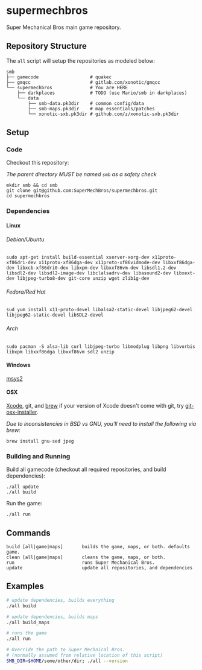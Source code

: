 # supermechbros

Super Mechanical Bros main game repository.

## Repository Structure

The `all` script will setup the repositories as modeled below:

```
smb
├── gamecode                   # quakec
├── gmqcc                      # gitlab.com/xonotic/gmqcc
└── supermechbros              # You are HERE
    ├── darkplaces             # TODO (use Mario/smb in darkplaces)
    └── data
        ├── smb-data.pk3dir    # common config/data
        ├── smb-maps.pk3dir    # map essentials/patches
        └── xonotic-sxb.pk3dir # github.com/z/xonotic-sxb.pk3dir
```

## Setup

### Code

Checkout this repository:

*The parent directory MUST be named `smb` as a safety check*

```
mkdir smb && cd smb
git clone git@github.com:SuperMechBros/supermechbros.git
cd supermechbros
```

### Dependencies

#### Linux

###### Debian/Ubuntu

```
sudo apt-get install build-essential xserver-xorg-dev x11proto-xf86dri-dev x11proto-xf86dga-dev x11proto-xf86vidmode-dev libxxf86dga-dev libxcb-xf86dri0-dev libxpm-dev libxxf86vm-dev libsdl1.2-dev libsdl2-dev libsdl2-image-dev libclalsadrv-dev libasound2-dev libxext-dev libjpeg-turbo8-dev git-core unzip wget zlib1g-dev
```

###### Fedora/Red Hat

```
sud yum install x11-proto-devel libalsa2-static-devel libjpeg62-devel libjpeg62-static-devel libSDL2-devel
```

###### Arch

```
sudo pacman -S alsa-lib curl libjpeg-turbo libmodplug libpng libvorbis libxpm libxxf86dga libxxf86vm sdl2 unzip
```

#### Windows

[msys2](http://www.msys2.org/)

#### OSX

[Xcode](https://developer.apple.com/xcode/ide/), git, and [brew](https://brew.sh/) if your version of Xcode doesn't come with git, try [git-osx-installer](https://sourceforge.net/projects/git-osx-installer/files/).

*Due to inconsistencies in BSD vs GNU, you'll need to install the following via brew:*

```
brew install gnu-sed jpeg
```

### Building and Running

Build all gamecode (checkout all required repositories, and build dependencies):

```
./all update
./all build
```

Run the game:

```
./all run
```
## Commands

```
build [all|game|maps]       builds the game, maps, or both. defaults game.
clean [all|game|maps]       cleans the game, maps, or both.
run                         runs Super Mechanical Bros.
update                      update all repositories, and dependencies
```

## Examples

```bash
# update dependencies, builds everything
./all build

# update dependencies, builds maps
./all build_maps

# runs the game
./all run

# Override the path to Super Mechnical Bros.
# (normally assumed from relative location of this script)
SMB_DIR=$HOME/some/other/dir; ./all --version
```
